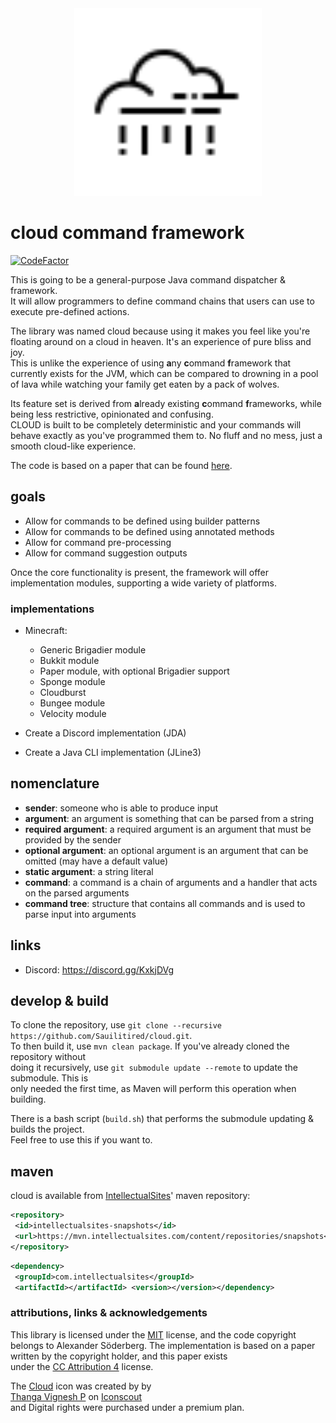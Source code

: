 
<div align="center">  
 <img src="icons/cloud.svg" width="300px"/>  
</div>  
  
# cloud command framework  
  
[![CodeFactor](https://www.codefactor.io/repository/github/sauilitired/cloud/badge)](https://www.codefactor.io/repository/github/sauilitired/cloud)  
  
This is going to be a general-purpose Java command dispatcher &amp; framework.  
It will allow programmers to define command chains that users can use to execute pre-defined actions.  
  
The library was named cloud because using it makes you feel like you're floating around on a cloud in heaven. It's an experience of pure bliss and joy.  
This is unlike the experience of using **a**ny **c**ommand **f**ramework that currently exists for the JVM, which can be compared to drowning in a pool of lava while watching your family get eaten by a pack of wolves.   
  
Its feature set is derived from **a**lready existing **c**ommand **f**rameworks, while being less restrictive, opinionated and confusing.  
CLOUD is built to be completely deterministic and your commands will behave exactly as you've programmed them to. No fluff and no mess, just a smooth cloud-like experience.  
  
The code is based on a paper that can be found [here](https://github.com/Sauilitired/Sauilitired/blob/master/AS_2020_09_Commands.pdf).  
  
## goals  
  
- Allow for commands to be defined using builder patterns  
- Allow for commands to be defined using annotated methods  
- Allow for command pre-processing  
- Allow for command suggestion outputs  
  
Once the core functionality is present, the framework will offer implementation modules, supporting a wide variety of platforms.  
  
### implementations  
  
- Minecraft:  
  - Generic Brigadier module  
  - Bukkit module  
  - Paper module, with optional Brigadier support  
  - Sponge module  
  - Cloudburst  
  - Bungee module  
  - Velocity module  
  
- Create a Discord implementation (JDA)  
- Create a Java CLI implementation (JLine3)  
  
## nomenclature  
- **sender**: someone who is able to produce input  
- **argument**: an argument is something that can be parsed from a string  
- **required argument**: a required argument is an argument that must be provided by the sender  
- **optional argument**: an optional argument is an argument that can be omitted (may have a default value) 
- **static argument**: a string literal  
- **command**: a command is a chain of arguments and a handler that acts on the parsed arguments
- **command tree**: structure that contains all commands and is used to parse input into arguments
  
## links  
  
- Discord: https://discord.gg/KxkjDVg  
  
## develop &amp; build  
  
To clone the repository, use `git clone --recursive https://github.com/Sauilitired/cloud.git`.  
To then build it, use `mvn clean package`. If you've already cloned the repository without  
doing it recursively, use `git submodule update --remote` to update the submodule. This is  
only needed the first time, as Maven will perform this operation when building.   
  
There is a bash script (`build.sh`) that performs the submodule updating &amp; builds the project.  
Feel free to use this if you want to.  
  
## maven  
  
cloud is available from [IntellectualSites](https://intellectualsites.com)' maven repository:  
  
```xml  
<repository>  
 <id>intellectualsites-snapshots</id>  
 <url>https://mvn.intellectualsites.com/content/repositories/snapshots</url>  
</repository>  
```  
  
```xml  
<dependency>  
 <groupId>com.intellectualsites</groupId>  
 <artifactId></artifactId> <version></version></dependency>  
```  
  
### attributions, links &amp; acknowledgements  
  
This library is licensed under the <a href="https://opensource.org/licenses/MIT">MIT</a> license, and the code copyright  
belongs to Alexander Söderberg. The implementation is based on a paper written by the copyright holder, and this paper exists  
under the <a href="https://creativecommons.org/licenses/by/4.0/legalcode">CC Attribution 4</a> license.  
  
The <a href="https://iconscout.com/icons/cloud" target="_blank">Cloud</a> icon was created by by   
<a href="https://iconscout.com/contributors/oviyan">Thanga Vignesh P</a> on <a href="https://iconscout.com">Iconscout</a>  
and Digital rights were purchased under a premium plan.
